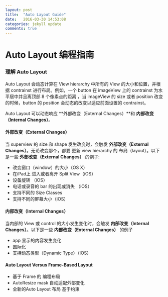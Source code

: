 ```yaml
---
layout: post
title:  "Auto Layout Guide"
date:   2016-03-30 14:53:08
categories: jekyll update
comments: true
---
```

# Auto Layout 编程指南

### 理解 Auto Layout

Auto Layout 会动态计算在 View hierarchy 中所有的 View 的大小和位置，并根据 contrainst 进行布局。例如，一个 button 在 imageView 上的 contrainst 为水平居中并且离顶部 8 个像素点的距离 ，当 imageView 的 size 或者 position 改变的时候，button 的 position 会动态的改变以适应前面设置的 contrainst。

Auto Layout 可以动态响应 **外部改变（External Changes）**和 **内部改变（Internal Changes）**。

#### 外部改变（External Changes）
当 superview 的 size 和 shape 发生改变时，会触发 **外部改变（External Changes）**。无论改变那个，都要 更新 view hierarchy 的 布局（layout）。以下是一些 **外部改变（External Changes）** 的例子:

* 改变窗口（window）的大小（OS X）
* 在iPad上 进入或者离开 Split View（iOS）
* 设备旋转 （iOS）
* 电话或录音的 bar 的出现或消失 （iOS）
* 支持不同的 Size Classes
* 支持不同的屏幕大小（iOS）

#### 内部改变（Internal Changes）

当内部的 View 或 control 的大小发生变化时，会触发 **内部改变（Internal Changes）**。以下是一些 **内部改变（External Changes）** 的例子

* app 显示的内容发生变化
* 国际化
* 支持动态类型（Dynamic Type）（iOS） 

#### Auto Layout Versus Frame-Based Layout

* 基于 Frame 的 编程布局
* AutoResize mask 自动适配外部变化
* 全新的Auto Layout 布局 基于约束
